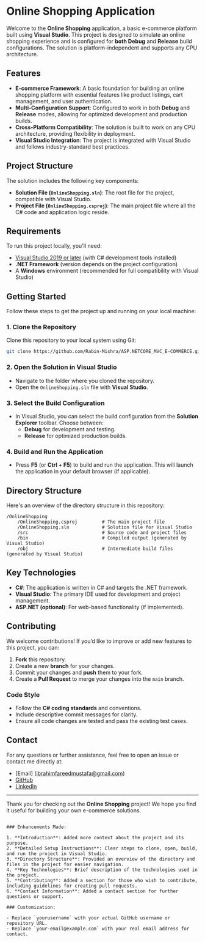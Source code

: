 
# Online Shopping Application

Welcome to the **Online Shopping** application, a basic e-commerce platform built using **Visual Studio**. This project is designed to simulate an online shopping experience and is configured for **both Debug** and **Release** build configurations. The solution is platform-independent and supports any CPU architecture.

## Features

- **E-commerce Framework**: A basic foundation for building an online shopping platform with essential features like product listings, cart management, and user authentication.
- **Multi-Configuration Support**: Configured to work in both **Debug** and **Release** modes, allowing for optimized development and production builds.
- **Cross-Platform Compatibility**: The solution is built to work on any CPU architecture, providing flexibility in deployment.
- **Visual Studio Integration**: The project is integrated with Visual Studio and follows industry-standard best practices.

## Project Structure

The solution includes the following key components:

- **Solution File (`OnlineShopping.sln`)**: The root file for the project, compatible with Visual Studio.
- **Project File (`OnlineShopping.csproj`)**: The main project file where all the C# code and application logic reside.

## Requirements

To run this project locally, you'll need:

- [Visual Studio 2019 or later](https://visualstudio.microsoft.com/) (with C# development tools installed)
- **.NET Framework** (version depends on the project configuration)
- A **Windows** environment (recommended for full compatibility with Visual Studio)

## Getting Started

Follow these steps to get the project up and running on your local machine:

### 1. Clone the Repository

Clone this repository to your local system using Git:

```bash
git clone https://github.com/Rabin-Mishra/ASP.NETCORE_MVC_E-COMMERCE.git
```

### 2. Open the Solution in Visual Studio

- Navigate to the folder where you cloned the repository.
- Open the `OnlineShopping.sln` file with **Visual Studio**.

### 3. Select the Build Configuration

- In Visual Studio, you can select the build configuration from the **Solution Explorer** toolbar. Choose between:
  - **Debug** for development and testing.
  - **Release** for optimized production builds.

### 4. Build and Run the Application

- Press **F5** (or **Ctrl + F5**) to build and run the application. This will launch the application in your default browser (if applicable).

## Directory Structure

Here's an overview of the directory structure in this repository:

```
/OnlineShopping
    /OnlineShopping.csproj         # The main project file
    /OnlineShopping.sln            # Solution file for Visual Studio
    /src                           # Source code and project files
    /bin                           # Compiled output (generated by Visual Studio)
    /obj                           # Intermediate build files (generated by Visual Studio)
```

## Key Technologies

- **C#**: The application is written in C# and targets the .NET framework.
- **Visual Studio**: The primary IDE used for development and project management.
- **ASP.NET (optional)**: For web-based functionality (if implemented).

## Contributing

We welcome contributions! If you’d like to improve or add new features to this project, you can:

1. **Fork** this repository.
2. Create a new **branch** for your changes.
3. Commit your changes and **push** them to your fork.
4. Create a **Pull Request** to merge your changes into the `main` branch.

### Code Style

- Follow the **C# coding standards** and conventions.
- Include descriptive commit messages for clarity.
- Ensure all code changes are tested and pass the existing test cases.


## Contact

For any questions or further assistance, feel free to open an issue or contact me directly at:

- [Email] (ibrahimfareedmustafa@gmail.com)
- [GitHub](https://github.com/IbrahimFareed22)
-  [LinkedIn](https://linkedin.com/in/ibrahim-fareed-181127243)

---

Thank you for checking out the **Online Shopping** project! We hope you find it useful for building your own e-commerce solutions.

```

### Enhancements Made:

1. **Introduction**: Added more context about the project and its purpose.
2. **Detailed Setup Instructions**: Clear steps to clone, open, build, and run the project in Visual Studio.
3. **Directory Structure**: Provided an overview of the directory and files in the project for easier navigation.
4. **Key Technologies**: Brief description of the technologies used in the project.
5. **Contributing**: Added a section for those who wish to contribute, including guidelines for creating pull requests.
6. **Contact Information**: Added a contact section for further questions or support.

### Customization:

- Replace `yourusername` with your actual GitHub username or repository URL.
- Replace `your-email@example.com` with your real email address for contact. 

